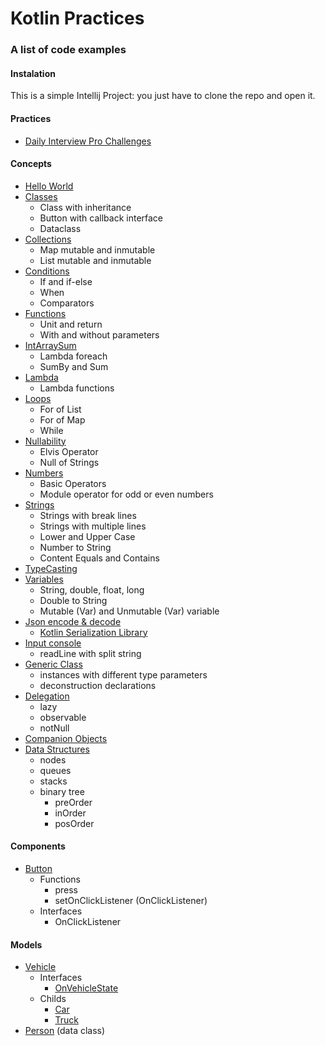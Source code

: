 # Kotlin Practices

### A list of code examples

#### Instalation
This is a simple Intellij Project: you just have to clone the repo and open it.

#### Practices
* [Daily Interview Pro Challenges](src/main/kotlin/challenges)

#### Concepts
* [Hello World](src/main/kotlin/examples/HelloWorld.kt)
* [Classes](src/main/kotlin/examples/Classes.kt)
    * Class with inheritance
    * Button with callback interface
    * Dataclass
* [Collections](src/main/kotlin/examples/Collections.kt)
    * Map mutable and inmutable
    * List mutable and inmutable
* [Conditions](src/main/kotlin/examples/Conditions.kt)
    * If and if-else
    * When
    * Comparators
* [Functions](src/main/kotlin/examples/Functions.kt)
    * Unit and return
    * With and without parameters
* [IntArraySum](src/main/kotlin/examples/IntArraySum.kt)
    * Lambda foreach
    * SumBy and Sum
* [Lambda](src/main/kotlin/examples/Lambda.kt)
    * Lambda functions
* [Loops](src/main/kotlin/examples/Loops.kt)
    * For of List
    * For of Map
    * While
* [Nullability](src/main/kotlin/examples/Nullability.kt)
    * Elvis Operator
    * Null of Strings
* [Numbers](src/main/kotlin/examples/Numbers.kt)
    * Basic Operators
    * Module operator for odd or even numbers
* [Strings](src/main/kotlin/examples/Strings.kt)
    * Strings with break lines
    * Strings with multiple lines
    * Lower and Upper Case
    * Number to String
    * Content Equals and Contains
* [TypeCasting](src/main/kotlin/examples/TypeCasting.kt)
* [Variables](src/main/kotlin/examples/Variables.kt)
    * String, double, float, long
    * Double to String
    * Mutable (Var) and Unmutable (Var) variable
* [Json encode & decode](src/main/kotlin/examples/Json.kt)
    * [Kotlin Serialization Library](https://github.com/Kotlin/kotlinx.serialization)
* [Input console](src/main/kotlin/examples/Input.kt)
    * readLine with split string
* [Generic Class](src/main/kotlin/examples/GenericClass.kt)
    * instances with different type parameters
    * deconstruction declarations
* [Delegation](src/main/kotlin/examples/Delegation.kt)
    * lazy
    * observable
    * notNull
* [Companion Objects](src/main/kotlin/examples/Companion.kt)
* [Data Structures](src/main/kotlin/examples/data_structures)
    * nodes
    * queues
    * stacks
    * binary tree
      * preOrder
      * inOrder
      * posOrder
        
  
#### Components
* [Button](src/main/kotlin/components/Button.kt)
    * Functions
        * press
        * setOnClickListener (OnClickListener)
    * Interfaces
        * OnClickListener

#### Models
* [Vehicle](src/main/kotlin/models/Vehicle.kt)
    * Interfaces
        * [OnVehicleState](src/main/kotlin/interfaces/OnVehicleState.kt)
    * Childs
        * [Car](src/main/kotlin/models/Car.kt)
        * [Truck](src/main/kotlin/models/Truck.kt)
* [Person](src/main/kotlin/models/Person.kt) (data class)